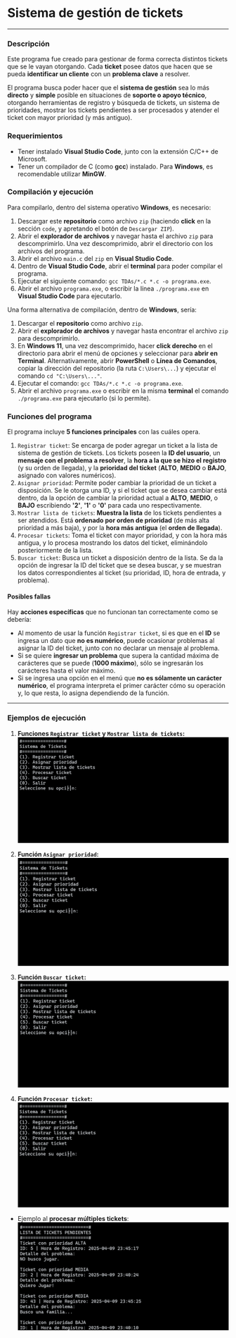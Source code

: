 # Sistema de **gestión de tickets**
---
### Descripción
Este programa fue creado para gestionar de forma correcta distintos tickets que se le vayan otorgando. Cada **ticket** posee datos que hacen que se pueda **identificar un cliente** con un **problema clave** a resolver. 

El programa busca poder hacer que el **sistema de gestión** sea lo más **directo** y **simple** posible en situaciones de **soporte o apoyo técnico**, otorgando herramientas de registro y búsqueda de tickets, un sistema de prioridades, mostrar los tickets pendientes a ser procesados y atender el ticket con mayor prioridad (y más antiguo).

### Requerimientos
- Tener instalado **Visual Studio Code**, junto con la extensión C/C++ de Microsoft.
- Tener un compilador de C (como **gcc**) instalado. Para **Windows**, es recomendable utilizar **MinGW**.

### Compilación y ejecución

Para compilarlo, dentro del sistema operativo **Windows**, es necesario:
1. Descargar este **repositorio** como archivo `zip` (haciendo **click** en la sección `code`, y apretando el botón de `Descargar ZIP`).
2. Abrir el **explorador de archivos** y navegar hasta el archivo `zip` para descomprimirlo. Una vez descomprimido, abrir el directorio con los archivos del programa.
3. Abrir el archivo `main.c` del `zip` en **Visual Studio Code**.
4. Dentro de **Visual Studio Code**, abrir el **terminal** para poder compilar el programa.
5. Ejecutar el siguiente comando: `gcc TDAs/*.c *.c -o programa.exe`.
6. Abrir el archivo `programa.exe`, o escribir la línea `./programa.exe` en **Visual Studio Code** para ejecutarlo.

Una forma alternativa de compilación, dentro de **Windows**, sería:
1. Descargar el **repositorio** como archivo `zip`.
2. Abrir el **explorador de archivos** y navegar hasta encontrar el archivo `zip` para descomprimirlo.
3. En **Windows 11**, una vez descomprimido, hacer **click derecho** en el directorio para abrir el menú de opciones y seleccionar para **abrir en Terminal**. Alternativamente, abrir **PowerShell** o **Línea de Comandos**, copiar la dirección del repositorio (la ruta `C:\Users\...`) y ejecutar el comando `cd "C:\Users\..."`.
4. Ejecutar el comando: `gcc TDAs/*.c *.c -o programa.exe`.
5. Abrir el archivo `programa.exe` o escribir en la misma **terminal** el comando `./programa.exe` para ejecutarlo (si lo permite).

### Funciones del programa
El programa incluye **5 funciones principales** con las cuáles opera. 
1. `Registrar ticket`: Se encarga de poder agregar un ticket a la lista de sistema de gestión de tickets. Los tickets poseen la **ID del usuario**, un **mensaje con el problema a resolver**, la **hora a la que se hizo el registro** (y su orden de llegada), y la **prioridad del ticket** (**ALTO**, **MEDIO** o **BAJO**, asignado con valores numéricos).
2. `Asignar prioridad`: Permite poder cambiar la prioridad de un ticket a disposición. Se le otorga una ID, y si el ticket que se desea cambiar está dentro, da la opción de cambiar la prioridad actual a **ALTO**, **MEDIO**, o **BAJO** escribiendo **'2'**, **'1'** o **'0'** para cada uno respectivamente.
3. `Mostrar lista de tickets`: **Muestra la lista** de los tickets pendientes a ser atendidos. Está **ordenado por orden de prioridad** (de más alta prioridad a más baja), y por la **hora más antigua** (el **orden de llegada**).
4. `Procesar tickets`: Toma el ticket con mayor prioridad, y con la hora más antigua, y lo procesa mostrando los datos del ticket, eliminándolo posteriormente de la lista.
5. `Buscar ticket`: Busca un ticket a disposición dentro de la lista. Se da la opción de ingresar la ID del ticket que se desea buscar, y se muestran los datos correspondientes al ticket (su prioridad, ID, hora de entrada, y problema).

#### Posibles fallas
Hay **acciones específicas** que no funcionan tan correctamente como se debería:
- Al momento de usar la función `Registrar ticket`, si es que en el **ID** se ingresa un dato que **no es numérico**, puede ocasionar problemas al asignar la ID del ticket, junto con no declarar un mensaje al problema.
- Si se quiere **ingresar un problema** que supera la cantidad máxima de carácteres que se puede (**1000 máximo**), sólo se ingresarán los carácteres hasta el valor máximo.
- Si se ingresa una opción en el menú que **no es sólamente un carácter numérico**, el programa interpreta el primer carácter cómo su operación y, lo que resta, lo asigna dependiendo de la función.
---
### Ejemplos de ejecución

1. **Funciones ``Registrar ticket`` y ``Mostrar lista de tickets``:**
![Función Registrar y Mostrar](/Ejemplos/Registro_Mostrar.gif)

2. **Función ``Asignar prioridad``:**
![Función Asignar](/Ejemplos/AsignarPrioridad.gif)

3. **Función ``Buscar ticket``:**
![Función Buscar Ticket](/Ejemplos/BuscarTicket.gif)

4. **Función ``Procesar ticket``:**
![Función Procesar Ticket](/Ejemplos/ProcesarTicket.gif)
- Ejemplo al **procesar múltiples tickets**:
![Múltiples Procesar Ticket](/Ejemplos/Multiples_Procesar.gif)